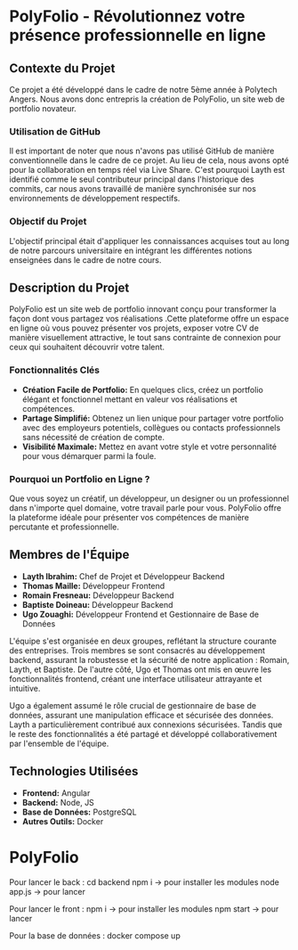 # PolyFolio - Révolutionnez votre présence professionnelle en ligne
## Contexte du Projet

Ce projet a été développé dans le cadre de notre 5ème année à Polytech Angers. Nous avons donc entrepris la création de PolyFolio, un site web de portfolio novateur.

### Utilisation de GitHub

Il est important de noter que nous n'avons pas utilisé GitHub de manière conventionnelle dans le cadre de ce projet. Au lieu de cela, nous avons opté pour la collaboration en temps réel via Live Share. C'est pourquoi Layth est identifié comme le seul contributeur principal dans l'historique des commits, car nous avons travaillé de manière synchronisée sur nos environnements de développement respectifs.


### Objectif du Projet

L'objectif principal était d'appliquer les connaissances acquises tout au long de notre parcours universitaire en intégrant les différentes notions enseignées dans le cadre de notre cours. 


## Description du Projet

PolyFolio est un site web de portfolio innovant conçu pour transformer la façon dont vous partagez vos réalisations .Cette plateforme offre un espace en ligne où vous pouvez présenter vos projets, exposer votre CV de manière visuellement attractive, le tout sans contrainte de connexion pour ceux qui souhaitent découvrir votre talent.

### Fonctionnalités Clés

- **Création Facile de Portfolio:** En quelques clics, créez un portfolio élégant et fonctionnel mettant en valeur vos réalisations et compétences.
- **Partage Simplifié:** Obtenez un lien unique pour partager votre portfolio avec des employeurs potentiels, collègues ou contacts professionnels sans nécessité de création de compte.
- **Visibilité Maximale:** Mettez en avant votre style et votre personnalité pour vous démarquer parmi la foule.

### Pourquoi un Portfolio en Ligne ?

Que vous soyez un créatif, un développeur, un designer ou un professionnel dans n'importe quel domaine, votre travail parle pour vous. PolyFolio offre la plateforme idéale pour présenter vos compétences de manière percutante et professionnelle.

## Membres de l'Équipe

- **Layth Ibrahim:** Chef de Projet et Développeur Backend
- **Thomas Maille:** Développeur Frontend 
- **Romain Fresneau:** Développeur Backend
- **Baptiste Doineau:** Développeur Backend
- **Ugo Zouaghi:** Développeur Frontend et Gestionnaire de Base de Données

L'équipe s'est organisée en deux groupes, reflétant la structure courante des entreprises. Trois membres se sont consacrés au développement backend, assurant la robustesse et la sécurité de notre application : Romain, Layth, et Baptiste. De l'autre côté, Ugo et Thomas ont mis en œuvre les fonctionnalités frontend, créant une interface utilisateur attrayante et intuitive.

Ugo a également assumé le rôle crucial de gestionnaire de base de données, assurant une manipulation efficace et sécurisée des données. Layth a particulièrement contribué aux connexions sécurisées.
Tandis que le reste des fonctionnalités a été partagé et développé collaborativement par l'ensemble de l'équipe.


## Technologies Utilisées

- **Frontend:** Angular
- **Backend:** Node, JS
- **Base de Données:** PostgreSQL
- **Autres Outils:** Docker

# PolyFolio

Pour lancer le back : 
cd backend 
npm i -> pour installer les modules 
node app.js -> pour lancer 

Pour lancer le front : 
npm i -> pour installer les modules 
npm start -> pour lancer

Pour la base de données : 
docker compose up
